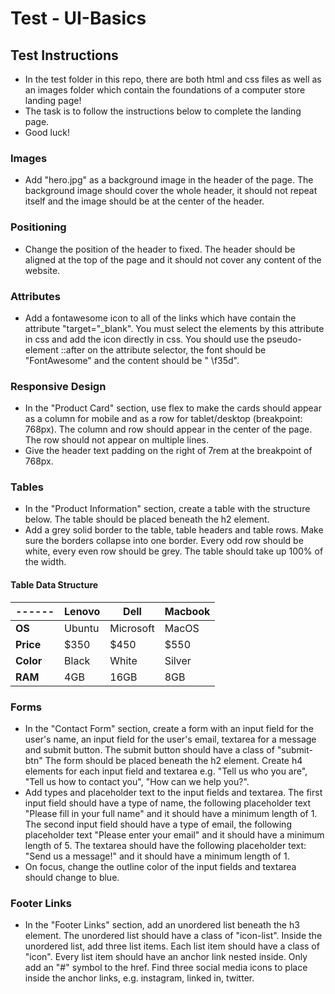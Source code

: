 # Test - UI-Basics

## Test Instructions
* In the test folder in this repo, there are both html and css files as well as an images folder which contain the foundations of a computer store landing page! 
* The task is to follow the instructions below to complete the landing page.
* Good luck! 

### Images 
* Add "hero.jpg" as a background image in the header of the page. The background image should cover the whole header, it should not repeat itself and the image should be at the center of the header.

### Positioning 
* Change the position of the header to fixed. The header should be aligned at the top of the page and it should not cover any content of the website.

### Attributes
* Add a fontawesome icon to all of the links which have contain the attribute "target="_blank". You must select the elements by this attribute in css and add the icon directly in css. You should use the pseudo-element ::after on the attribute selector, the font should be "FontAwesome" and the content should be " \f35d".

### Responsive Design
* In the "Product Card" section, use flex to make the cards should appear as a column for mobile and as a row for tablet/desktop (breakpoint: 768px). The column and row should appear in the center of the page. The row should not appear on multiple lines.
* Give the header text padding on the right of 7rem at the breakpoint of 768px.

### Tables 
* In the "Product Information" section, create a table with the structure below. The table should be placed beneath the h2 element.
* Add a grey solid border to the table, table headers and table rows. Make sure the borders collapse into one border. Every odd row should be white, every even row should be grey. The table should take up 100% of the width.

#### Table Data Structure
|------|Lenovo|Dell|Macbook|
|-----------|------|----|-------|
|**OS**|Ubuntu|Microsoft|MacOS|
|**Price**|$350|$450|$550|
|**Color**|Black|White|Silver|
|**RAM**|4GB|16GB|8GB|

### Forms 
* In the "Contact Form" section, create a form with an input field for the user's name, an input field for the user's email, textarea for a message and submit button. The submit button should have a class of "submit-btn"  The form should be placed beneath the h2 element. Create h4 elements for each input field and textarea e.g. "Tell us who you are", "Tell us how to contact you", "How can we help you?". 
* Add types and placeholder text to the input fields and textarea. The first input field should have a type of name, the following placeholder text "Please fill in your full name" and it should have a minimum length of 1. The second input field should have a type of email, the following placeholder text "Please enter your email" and it should have a minimum length of 5. The textarea should have the following placeholder text: "Send us a message!" and it should have a minimum length of 1.
* On focus, change the outline color of the input fields and textarea should change to blue.

### Footer Links 
* In the "Footer Links" section, add an unordered list beneath the h3 element. The unordered list should have a class of "icon-list". Inside the unordered list, add three list items. Each list item should have a class of "icon". Every list item should have an anchor link nested inside. Only add an "#" symbol to the href. Find three social media icons to place inside the anchor links, e.g. instagram, linked in, twitter.

